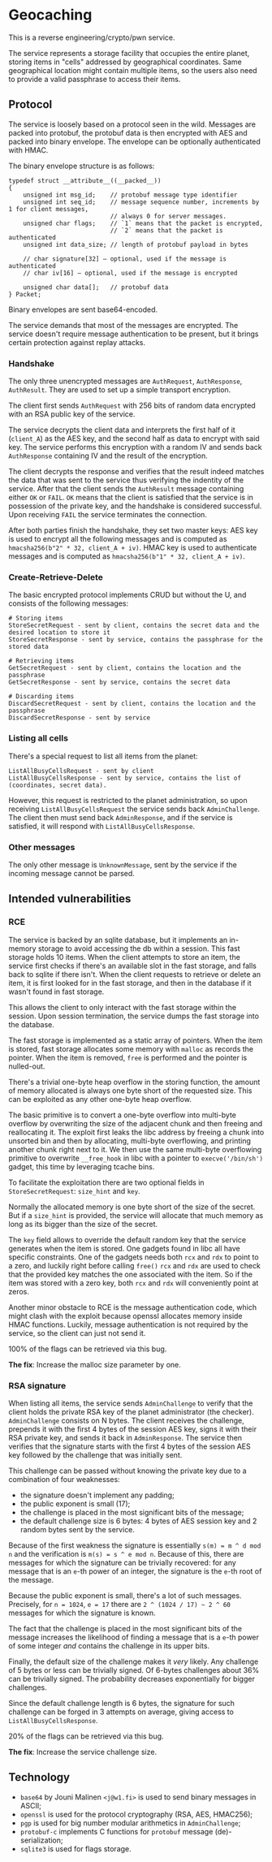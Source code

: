# Geocaching

This is a reverse engineering/crypto/pwn service.

The service represents a storage facility that occupies the entire planet, storing items in "cells" addressed by geographical coordinates. Same geographical location might contain multiple items, so the users also need to provide a valid passphrase to access their items.

## Protocol

The service is loosely based on a protocol seen in the wild. Messages are packed into protobuf, the protobuf data is then encrypted with AES and packed into binary envelope. The envelope can be optionally authenticated with HMAC.

The binary envelope structure is as follows:
```
typedef struct __attribute__((__packed__))
{
    unsigned int msg_id;    // protobuf message type identifier
    unsigned int seq_id;    // message sequence number, increments by 1 for client messages,
                            // always 0 for server messages.
    unsigned char flags;    // `1` means that the packet is encrypted,
                            // `2` means that the packet is authenticated
    unsigned int data_size; // length of protobuf payload in bytes

    // char signature[32] — optional, used if the message is authenticated
    // char iv[16] — optional, used if the message is encrypted

    unsigned char data[];   // protobuf data
} Packet;
```

Binary envelopes are sent base64-encoded.

The service demands that most of the messages are encrypted. The service doesn't require message authentication to be present, but it brings certain protection against replay attacks.

### Handshake
The only three unencrypted messages are `AuthRequest`, `AuthResponse`, `AuthResult`. They are used to set up a simple transport encryption.

The client first sends `AuthRequest` with 256 bits of random data encrypted with an RSA public key of the service.

The service decrypts the client data and interprets the first half of it (`client_A`) as the AES key, and the second half as data to encrypt with said key. The service performs this encryption with a random IV and sends back `AuthResponse` containing IV and the result of the encryption.

The client decrypts the response and verifies that the result indeed matches the data that was sent to the service thus verifying the indentity of the service. After that the client sends the `AuthResult` message containing either `OK` or `FAIL`. `OK` means that the client is satisfied that the service is in possession of the private key, and the handshake is considered successful. Upon receiving `FAIL` the service terminates the connection.

After both parties finish the handshake, they set two master keys: AES key is used to encrypt all the following messages and is computed as `hmacsha256(b"2" * 32, client_A + iv)`. HMAC key is used to authenticate messages and is computed as `hmacsha256(b"1" * 32, client_A + iv)`.

### Create-Retrieve-Delete

The basic encrypted protocol implements CRUD but without the U, and consists of the following messages:
```
# Storing items
StoreSecretRequest - sent by client, contains the secret data and the desired location to store it
StoreSecretResponse - sent by service, contains the passphrase for the stored data

# Retrieving items
GetSecretRequest - sent by client, contains the location and the passphrase
GetSecretResponse - sent by service, contains the secret data

# Discarding items
DiscardSecretRequest - sent by client, contains the location and the passphrase
DiscardSecretResponse - sent by service
```

### Listing all cells

There's a special request to list all items from the planet:
```
ListAllBusyCellsRequest - sent by client
ListAllBusyCellsResponse - sent by service, contains the list of (coordinates, secret data).
```

However, this request is restricted to the planet administration, so upon receiving `ListAllBusyCellsRequest` the service sends back `AdminChallenge`. The client then must send back `AdminResponse`, and if the service is satisfied, it will respond with `ListAllBusyCellsResponse`.

### Other messages

The only other message is `UnknownMessage`, sent by the service if the incoming message cannot be parsed.

## Intended vulnerabilities

### RCE

The service is backed by an sqlite database, but it implements an in-memory storage to avoid accessing the db within a session. This fast storage holds 10 items. When the client attempts to store an item, the service first checks if there's an available slot in the fast storage, and falls back to sqlite if there isn't. When the client requests to retrieve or delete an item, it is first looked for in the fast storage, and then in the database if it wasn't found in fast storage.

This allows the client to only interact with the fast storage within the session. Upon session termination, the service dumps the fast storage into the database.

The fast storage is implemented as a static array of pointers. When the item is stored, fast storage allocates some memory with `malloc` as records the pointer. When the item is removed, `free` is performed and the pointer is nulled-out.

There's a trivial one-byte heap overflow in the storing function, the amount of memory allocated is always one byte short of the requested size. This can be exploited as any other one-byte heap overflow.

The basic primitive is to convert a one-byte overflow into multi-byte overflow by overwriting the size of the adjacent chunk and then freeing and reallocating it. The exploit first leaks the libc address by freeing a chunk into unsorted bin and then by allocating, multi-byte overflowing, and printing another chunk right next to it. We then use the same multi-byte overflowing primitive to overwrite `__free_hook` in libc with a pointer to `execve('/bin/sh')` gadget, this time by leveraging tcache bins.

To facilitate the exploitation there are two optional fields in `StoreSecretRequest`: `size_hint` and `key`.

Normally the allocated memory is one byte short of the size of the secret. But if a `size_hint` is provided, the service will allocate that much memory as long as its bigger than the size of the secret.

The `key` field allows to override the default random key that the service generates when the item is stored. One gadgets found in libc all have specific constraints. One of the gadgets needs both `rcx` and `rdx` to point to a zero, and luckily right before calling `free()` `rcx` and `rdx` are used to check that the provided key matches the one associated with the item. So if the item was stored with a zero key, both `rcx` and `rdx` will conveniently point at zeros.

Another minor obstacle to RCE is the message authentication code, which might clash with the exploit because openssl allocates memory inside HMAC functions. Luckily, message authentication is not required by the service, so the client can just not send it.

100% of the flags can be retrieved via this bug.

**The fix**: Increase the malloc size parameter by one.

### RSA signature

When listing all items, the service sends `AdminChallenge` to verify that the client holds the private RSA key of the planet administrator (the checker). `AdminChallenge` consists on N bytes. The client receives the challenge, prepends it with the first 4 bytes of the session AES key, signs it with their RSA private key, and sends it back in `AdminResponse`. The service then verifies that the signature starts with the first 4 bytes of the session AES key followed by the challenge that was initially sent.

This challenge can be passed without knowing the private key due to a combination of four weaknesses:
* the signature doesn't implement any padding;
* the public exponent is small (17);
* the challenge is placed in the most significant bits of the message;
* the default challenge size is 6 bytes: 4 bytes of AES session key and 2 random bytes sent by the service.

Because of the first weakness the signature is essentially `s(m) = m ^ d mod n` and the verification is `m(s) = s ^ e mod n`. Because of this, there are messages for which the signature can be trivially recovered: for any message that is an `e`-th power of an integer, the signature is the `e`-th root of the message.

Because the public exponent is small, there's a lot of such messages. Precisely, for `n = 1024`, `e = 17` there are `2 ^ (1024 / 17) ~ 2 ^ 60` messages for which the signature is known.

The fact that the challenge is placed in the most significant bits of the message increases the likelihood of finding a message that is a `e`-th power of some integer _and_ contains the challenge in its upper bits.

Finally, the default size of the challenge makes it _very_ likely. Any challenge of 5 bytes or less can be trivially signed. Of 6-bytes challenges about 36% can be trivially signed. The probability decreases exponentially for bigger challenges.

Since the default challenge length is 6 bytes, the signature for such challenge can be forged in 3 attempts on average, giving access to `ListAllBusyCellsResponse`.

20% of the flags can be retrieved via this bug.

**The fix**: Increase the service challenge size.

## Technology

* `base64` by Jouni Malinen `<j@w1.fi>` is used to send binary messages in ASCII;
* `openssl` is used for the protocol cryptography (RSA, AES, HMAC256);
* `pgp` is used for big number modular arithmetics in `AdminChallenge`;
* `protobuf-c` implements C functions for `protobuf` message (de)-serialization;
* `sqlite3` is used for flags storage.
